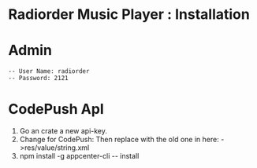 # Radiorder Music Player : Installation

# Admin

    -- User Name: radiorder
    -- Password: 2121

# CodePush ApI

1. Go an crate a new api-key.
2. Change for CodePush: Then replace with the old one in here: ->res/value/string.xml
3. npm install -g appcenter-cli -- install
